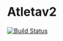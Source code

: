 # Atletav2
[![Build Status](https://travis-ci.org/stinesoien/Atletav2.svg?branch=master)](https://travis-ci.org/stinesoien/Atletav2)
